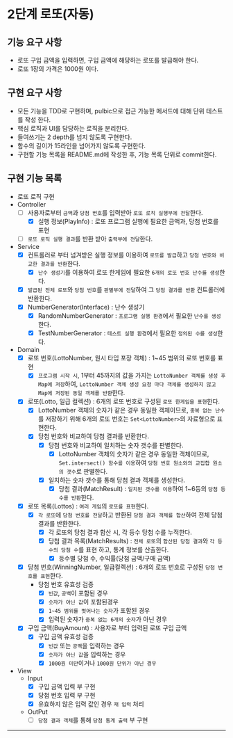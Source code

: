 2단계 로또(자동)
===

## 기능 요구 사항
* 로또 구입 금액을 입력하면, 구입 금액에 해당하는 로또를 발급해야 한다.
* 로또 1장의 가격은 1000원 이다.

## 구현 요구 사항
* 모든 기능을 TDD로 구현하며, pulbic으로 접근 가능한 메서드에 대해 단위 테스트를 작성 한다.
* 핵심 로직과 UI를 담당하는 로직을 분리한다.
* 들여쓰기는 2 depth를 넘지 않도록 구현한다.
* 함수의 길이가 15라인을 넘어가지 않도록 구현한다.
* 구현할 기능 목록을 README.md에 작성한 후, 기능 목록 단위로 commit한다.

## 구현 기능 목록
* 로또 로직 구현
* Controller
  * [ ] 사용자로부터 `금액`과 `당첨 번호`를 입력받아 `로또 로직 실행부에 전달`한다.
    * [x] 실행 정보(PlayInfo) : 로또 프로그램 실행에 필요한 금액과, 당첨 번호를 표현 
  * [ ] `로또 로직 실행 결과`를 반환 받아 `출력부에 전달`한다.

* Service
  * [x] 컨트롤러로 부터 넘겨받은 실행 정보를 이용하여 `로또를 발급`하고 `당첨 번호와 비교한 결과를 반환`한다.
    * [x] `난수 생성기`를 이용하여 로또 한게임에 필요한 `6개의 로또 번호 난수를 생성`한다.  
  * [x] `발급된 전체 로또`와 `당첨 번호`를 `판별부에 전달`하여 그 `당첨 결과를 반환` 컨트롤러에 반환한다.
  * [x] NumberGenerator(Interface) : 난수 생성기
    * [x] RandomNumberGenerator : `프로그램 실행 환경`에서 필요한 `난수를 생성`한다.
    * [x] TestNumberGenerator : `테스트 실행 환경`에서 필요한 `정의된 수를 생성`한다.

* Domain
  * [x] 로또 번호(LottoNumber, 원시 타입 포장 객체) : 1~45 범위의 로또 번호를 표현
    * [x] `프로그램 시작 시`, 1부터 45까지의 값을 가지는 `LottoNumber 객체를 생성 후 Map에 저장`하여, `LottoNumber 객체 생성 요청 마다 객체를 생성하지 않고 Map에 저장된 동일 객체를 반환`한다.

  * [x] 로또(Lotto, 일급 컬렉션) : 6개의 로또 번호로 구성된 `로또 한게임을 표현`한다.
    * [x] LottoNumber 객체의 숫자가 같은 경우 동일한 객체이므로, `중복 없는 난수`를 저장하기 위해 6개의 로또 번호는 `Set<LottoNumber>`의 자료형으로 표현한다.
    * [x] 당첨 번호와 비교하여 당첨 결과를 반환한다.
      * [x] 당첨 번호와 비교하여 일치하는 숫자 갯수를 판별한다.
        * [x] LottoNumber 객체의 숫자가 같은 경우 동일한 객체이므로, `Set.intersect() 함수를 이용`하여 `당첨 번호 원소와의 교집합 원소의 갯수`로 판별한다.
      * [x] 일치하는 숫자 갯수를 통해 당첨 결과 객체를 생성한다.
        * [x] 당첨 결과(MatchResult) : `일치된 갯수를 이용`하여 1~6등의 `당첨 등수를 반환`한다.

  * [x] 로또 목록(Lottos) : `여러 게임`의 `로또를 표현`한다.
    * [x] `각 로또`에 `당첨 번호를 전달`하고 반환된 `당첨 결과 객체를 합산`하여 전체 당첨 결과를 반환한다.
      * [x] 각 로또의 당첨 결과 합산 시, 각 등수 당첨 수를 누적한다. 
      * [x] 당첨 결과 목록(MatchResults) : `전체 로또`의 `합산된 당첨 결과`와 `각 등수의 당첨 수`를 표현 하고, 통계 정보를 산출한다.
        * [x] 등수별 당첨 수, 수익률(당첨 금액/구매 금액)

  * [x] 당첨 번호(WinningNumber, 일급컬렉션) : 6개의 로또 번호로 구성된 `당첨 번호를 표현`한다.
    * 당첨 번호 유효성 검증
      * [x] `빈값`, `공백`이 포함된 경우
      * [x] `숫자가 아닌 값`이 포함된경우
      * [x] `1~45 범위를 벗어나는 숫자`가 포함된 경우
      * [x] 입력된 숫자가 `중복 없는 6개의 숫자`가 아닌 경우

  * [x] 구입 금액(BuyAmount) : 사용자로 부터 입력된 로또 구입 금액
    * [x] 구입 금액 유효성 검증
      * [x] `빈값` 또는 `공백`을 입력하는 경우
      * [x] `숫자가 아닌 값`을 입력하는 경우
      * [x] `1000원 미만`이거나 `1000원 단위가 아닌 경우`

* View
  * Input
    * [x] 구입 금액 입력 부 구현
    * [x] 당첨 번호 입력 부 구현
    * [x] 유효하지 않은 입력 값인 경우 `재 입력` 처리 
  * OutPut
    * [ ] `당첨 결과 객체`를 통해 `당첨 통계 출력` 부 구현
---
